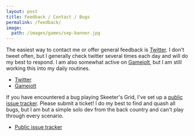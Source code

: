 ```yaml
---
layout: post 
title: Feedback / Contact / Bugs
permalink: /feedback/
image:
  path: /images/games/sep-banner.jpg
---
```

The easiest way to contact me or offer general feedback is [Twitter](https://twitter.com/jgottwig). I don't tweet often, but I generally check twitter several times each day and will do my best to respond.  I am also somewhat active on [Gamejolt](https://strangeshuttle.gamejolt.io/), but I am still working this into my daily routines.

* [Twitter](https://twitter.com/jgottwig)
* [Gamejolt](https://strangeshuttle.gamejolt.io/)

If you have encountered a bug playing Skeeter's Grid, I've set up a [public issue tracker](https://github.com/jgottwig/SkeetersGrid-Issues/issues). Please submit a ticket! I do my best to find and quash all bugs, but I am but a simple solo dev from the back country and can't play through every scenario.

* [Public issue tracker](https://github.com/jgottwig/SkeetersGrid-Issues/issues)

